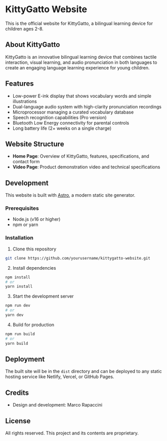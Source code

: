 # KittyGatto Website

This is the official website for KittyGatto, a bilingual learning device for children ages 2-8.

## About KittyGatto

KittyGatto is an innovative bilingual learning device that combines tactile interaction, visual learning, and audio pronunciation in both languages to create an engaging language learning experience for young children.

## Features

- Low-power E-ink display that shows vocabulary words and simple illustrations
- Dual-language audio system with high-clarity pronunciation recordings
- Microprocessor managing a curated vocabulary database
- Speech recognition capabilities (Pro version)
- Bluetooth Low Energy connectivity for parental controls
- Long battery life (2+ weeks on a single charge)

## Website Structure

- **Home Page**: Overview of KittyGatto, features, specifications, and contact form
- **Video Page**: Product demonstration video and technical specifications

## Development

This website is built with [Astro](https://astro.build/), a modern static site generator.

### Prerequisites

- Node.js (v16 or higher)
- npm or yarn

### Installation

1. Clone this repository
```bash
git clone https://github.com/yourusername/kittygatto-website.git
```

2. Install dependencies
```bash
npm install
# or
yarn install
```

3. Start the development server
```bash
npm run dev
# or
yarn dev
```

4. Build for production
```bash
npm run build
# or
yarn build
```

## Deployment

The built site will be in the `dist` directory and can be deployed to any static hosting service like Netlify, Vercel, or GitHub Pages.

## Credits

- Design and development: Marco Rapaccini

## License

All rights reserved. This project and its contents are proprietary.